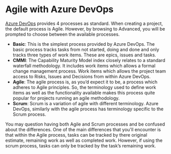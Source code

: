 # Agile with Azure DevOps

[Azure DevOps](https://www.puresourcecode.com/tag/azure-devops/) provides 4 processes as standard. When creating a project, the default process is Agile. However, by browsing to Advanced, you will be prompted to choose between the available processes.

- **Basic**: This is the simplest process provided by Azure DevOps. The basic process tracks tasks from not started, doing and done and only tracks three types of work items. These are epics, issues and tasks.
- **CMMI**: The Capability Maturity Model index closely relates to a standard waterfall methodology. It includes work items which allows a formal change management process. Work items which allows the project team access to Risks, Issues and Decisions from within Azure DevOps.
- **Agile**: The agile process is, as you’d expect it to be, a process which adheres to Agile principles. So, the terminology used to define work items as well as the functionality available makes this process quite popular for projects running an agile methodology.
- **Scrum**: Scrum is a variation of agile with different terminology. Azure DevOps, similarly with the agile process has terminology specific to the Scrum process.

You may question having both Agile and Scrum processes and be confused about the differences. One of the main differences that you'll encounter is that within the Agile process, tasks can be tracked by there original estimate, remaining work as well as completed work. However, if using the scrum process, tasks can only be tracked by the task’s remaining work.